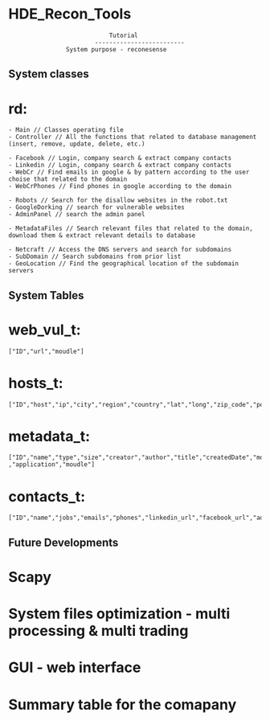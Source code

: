 # HDE_Recon_Tools
								Tutorial 
							-------------------------
					System purpose - reconesense

System classes 
---------------

# rd:
	- Main // Classes operating file
	- Controller // All the functions that related to database management (insert, remove, update, delete, etc.)

	- Facebook // Login, company search & extract company contacts
	- Linkedin // Login, company search & extract company contacts
	- WebCr // Find emails in google & by pattern according to the user choise that related to the domain
	- WebCrPhones // Find phones in google according to the domain

	- Robots // Search for the disallow websites in the robot.txt
	- GoogleDorking // search for vulnerable websites
	- AdminPanel // search the admin panel

	- MetadataFiles // Search relevant files that related to the domain, download them & extract relevant details to database 

	- Netcraft // Access the DNS servers and search for subdomains
	- SubDomain // Search subdomains from prior list
	- GeoLocation // Find the geographical location of the subdomain servers


System Tables
--------------

# web_vul_t:
	["ID","url","moudle"]

# hosts_t:
	["ID","host","ip","city","region","country","lat","long","zip_code","port","service","moudle"]

# metadata_t: 		
	["ID","name","type","size","creator","author","title","createdDate","modifyDate","software,"producer","compObjUserType"
	,"application","moudle"]

# contacts_t:
	["ID","name","jobs","emails","phones","linkedin_url","facebook_url","address","birthday","pic","geolocation","moudle"]


Future Developments
--------------------

# Scapy

# System files optimization - multi processing & multi trading

# GUI - web interface

# Summary table for the comapany



